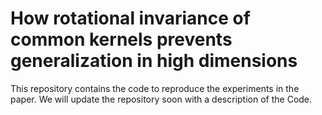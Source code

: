# How rotational invariance of common kernels prevents generalization in high dimensions


This repository contains the code to reproduce the experiments in the paper. We will update the repository soon with a description of the Code.

